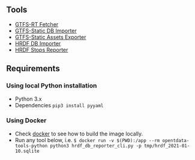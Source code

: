 ## Tools

- [GTFS-RT Fetcher](gtfs-rt-fetch)
- [GTFS-Static DB Importer](gtfs-static-db-importer)
- [GTFS-Static Assets Exporter](gtfs-static-snapshot-exporter)
- [HRDF DB Importer](hrdf-db-importer)
- [HRDF Stops Reporter](hrdf-stops-reporter)

## Requirements

### Using local Python installation

- Python 3.x
- Dependencies `pip3 install pyyaml`

### Using Docker

- Check [docker](docker) to see how to build the image locally.
- Run any tool below, i.e. 
`$ docker run -v $(PWD):/app --rm opentdata-tools-python python3 hrdf_db_reporter_cli.py -p tmp/hrdf_2021-01-10.sqlite`
